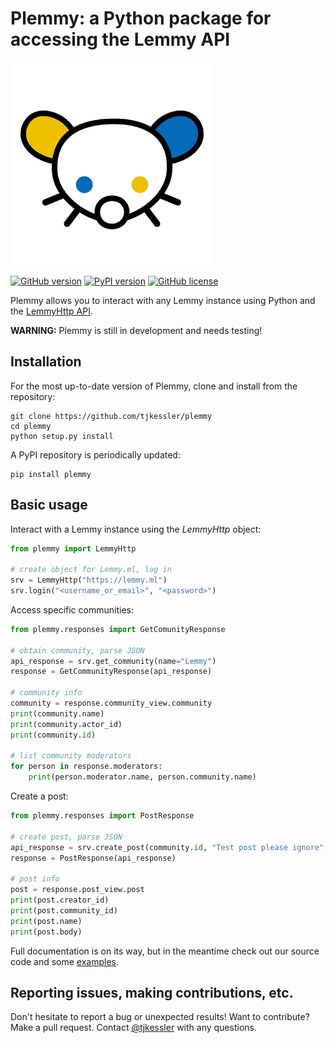 # Plemmy: a Python package for accessing the Lemmy API

<img src="img/plemmy.png" alt="drawing" width="325"/>

[![GitHub version](https://badge.fury.io/gh/tjkessler%2Fplemmy.svg)](https://badge.fury.io/gh/tjkessler%2Fplemmy)
[![PyPI version](https://badge.fury.io/py/plemmy.svg)](https://badge.fury.io/py/plemmy)
[![GitHub license](https://img.shields.io/badge/license-Apache-blue.svg)](https://raw.githubusercontent.com/tjkessler/plemmy/master/LICENSE.txt)

Plemmy allows you to interact with any Lemmy instance using Python and the [LemmyHttp API](https://join-lemmy.org/api/classes/LemmyHttp.html).

**WARNING:** Plemmy is still in development and needs testing!

## Installation ##

For the most up-to-date version of Plemmy, clone and install from the repository:

```
git clone https://github.com/tjkessler/plemmy
cd plemmy
python setup.py install
```

A PyPI repository is periodically updated:

```
pip install plemmy
```

## Basic usage ##

Interact with a Lemmy instance using the _LemmyHttp_ object:

```python
from plemmy import LemmyHttp

# create object for Lemmy.ml, log in
srv = LemmyHttp("https://lemmy.ml")
srv.login("<username_or_email>", "<password>")
```

Access specific communities:

```python
from plemmy.responses import GetComunityResponse

# obtain community, parse JSON
api_response = srv.get_community(name="Lemmy")
response = GetCommunityResponse(api_response)

# community info
community = response.community_view.community
print(community.name)
print(community.actor_id)
print(community.id)

# list community moderators
for person in response.moderators:
    print(person.moderator.name, person.community.name)
```

Create a post:
```python
from plemmy.responses import PostResponse

# create post, parse JSON
api_response = srv.create_post(community.id, "Test post please ignore", "Body text")
response = PostResponse(api_response)

# post info
post = response.post_view.post
print(post.creator_id)
print(post.community_id)
print(post.name)
print(post.body)
```

Full documentation is on its way, but in the meantime check out our source code and some [examples](https://github.com/tjkessler/plemmy/examples).

## Reporting issues, making contributions, etc. ##

Don't hesitate to report a bug or unexpected results! Want to contribute? Make a pull request. Contact [@tjkessler](https://github.com/tjkessler) with any questions.
